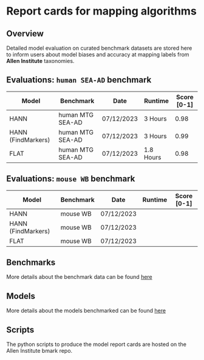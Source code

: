 # Report cards for mapping algorithms

## Overview

Detailed model evaluation on curated benchmark datasets are stored here to inform users about model biases and accuracy at mapping labels from **Allen Institute** taxonomies.

## Evaluations: `human SEA-AD` benchmark

Model | Benchmark | Date | Runtime | Score [0-1]
--- | --- | --- | --- | ---
HANN | human MTG SEA-AD | 07/12/2023 | 3 Hours | 0.98
HANN (FindMarkers) | human MTG SEA-AD | 07/12/2023 | 3 Hours | 0.99
FLAT | human MTG SEA-AD | 07/12/2023 | 1.8 Hours | 0.98

## Evaluations: `mouse WB` benchmark

Model | Benchmark | Date | Runtime | Score [0-1]
--- | --- | --- | --- | ---
HANN | mouse WB | 07/12/2023 | |
HANN (FindMarkers) | mouse WB | 07/12/2023 | | 
FLAT | mouse WB | 07/12/2023 | |

## Benchmarks
More details about the benchmark data can be found [here](LINK)

## Models
More details about the models benchmarked can be found [here](LINK)

## Scripts

The python scripts to produce the model report cards are hosted on the Allen Institute bmark repo.
